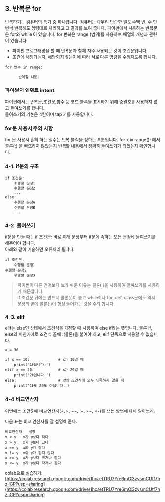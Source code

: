 ## 3. 반복문 for

반복하기는 컴퓨터의 특기 중 하나입니다.
컴퓨터는 아무리 단순한 일도 수백 번, 수 만번씩 반복해도 명령대로 처리하고 그 결과를 보여 줍니다.
파이썬에서 사용하는 반복문은 for와 while 이 있습니다.
for 반복은 range (범위)를 사용하며 배열의 개념과 관련이 있습니다.


* 파이썬 프로그래밍을 할 때 반복문과 함께 자주 사용되는 것이 조건문입니다. 
* 조건에 해당되는지, 해당되지 않는지에 따라 서로 다른 명령을 수행하도록 합니다.
```
for 변수 in range:

      반복할 내용
```
### **파이썬의 인덴트 intent**

파이썬에서는 반복문,조건문,함수 등 코드 블록을 표시하기 위해 중괄호를 사용하지 않고 들여쓰기를 합니다.   
들여쓰기의 기본은 4칸이며 tap 키를 사용합니다. 

### for문 사용시 주의 사항  

for 문 사용시 흔히 하는 실수는 반복 블럭을 정하는 부분입니다.
for x in range(): 에서 콜론(:) 을 빠뜨리지 않았는지
반복할 내용에서 정확히 들여쓰기가 되었는지 확인합니다.  


### 4-1. if문의 구조 
```
if 조건문:
    수행할 문장1
    수행할 문장2
    ...
else:
    수행할 문장A
    수행할 문장B
    ...
```
### 4-2. 들여쓰기

if문을 만들 때는 if 조건문: 바로 아래 문장부터 if문에 속하는 모든 문장에 들여쓰기를 해주어야 합니다.  
아래와 같이 기술하면 오류처리 됩니다.
```
if 조건문:
    수행할 문장1
수행할 문장2
    수행할 문장3
 ```
> 파이썬이 다른 언어보다 보기 쉬운 이유는 콜론(:)을 사용하여 들여쓰기를 사용하기 때문입니다.   
> if 조건문 뒤에는 반드시 콜론(:)이 붙고 while이나 for, def, class문에도 역시 문장의 끝에 콜론(:)이 항상 들어가는 것을 주의 합니다. 
> 
### 4-3. elif 
elif는 else인 상태에서 조건식을 지정할 때 사용하며 else if라는 뜻입니다. 물론 if, else와 마찬가지로 조건식 끝에 :(콜론)을 붙여야 하고, elif 단독으로 사용할 수 없습니다.
```
x = 30
 
if x == 10:             # x가 10일 때
    print('10입니다.')
elif x == 20:           # x가 20일 때
    print('20입니다.')
else:                   # 앞의 조건식에 모두 만족하지 않을 때
    print('10도 20도 아닙니다.')
```

### 4-4 비교연산자
이번에는 조건문에 비교연산자(<, >, ==, !=, >=, <=)를 쓰는 방법에 대해 알아보자.

다음 표는 비교 연산자를 잘 설명해 준다.
```
비교연산자	설명
x < y	x가 y보다 작다
x > y	x가 y보다 크다
x == y	x와 y가 같다
x != y	x와 y가 같지 않다
x >= y	x가 y보다 크거나 같다
x <= y	x가 y보다 작거나 같다
```

colab으로 실습하기: [https://colab.research.google.com/drive/1hcaetTRU7Yre6mOI3zysmCUtf7hzIiGP?usp=sharing](https://colab.research.google.com/drive/1hcaetTRU7Yre6mOI3zysmCUtf7hzIiGP?usp=sharing)

